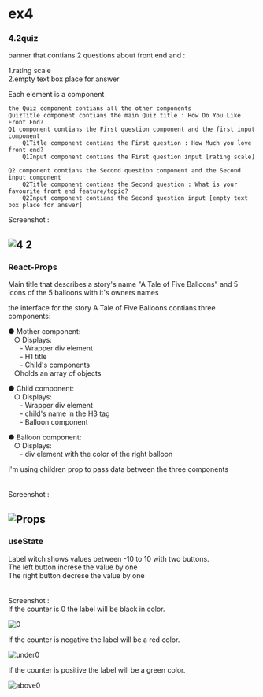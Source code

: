# ex4
<h3>4.2quiz</h3>

banner that contians 2 questions about front end and : 

1.rating scale <br/>
2.empty text box place for answer

Each element is a component<br/>

  
    the Quiz component contians all the other components
    QuizTitle component contians the main Quiz title : How Do You Like Front End?
    Q1 component contians the First question component and the first input component 
        Q1Title component contians the First question : How Much you love front end?
        Q1Input component contians the First question input [rating scale]
        
    Q2 component contians the Second question component and the Second input component
        Q2Title component contians the Second question : What is your favourite front end feature/topic?
        Q2Input component contians the Second question input [empty text box place for answer]   
        
 Screenshot :
 
![4 2](https://user-images.githubusercontent.com/127447852/229296718-8c3cad43-454e-4e05-a3a8-74924486c0bf.png)    
-----------------------------------------------------------
<h3>React-Props</h3>
Main title that describes a story's name "A Tale of Five Balloons" and 5 icons of the 5 balloons with it's owners names<br/>

the interface for the story A Tale of Five Balloons contians three components: <br/>

<p>● Mother component:<br/>&nbsp&nbsp&nbsp;○ Displays:
<br/>&nbsp&nbsp&nbsp&nbsp&nbsp - Wrapper div element 
<br/>&nbsp&nbsp&nbsp&nbsp&nbsp  - H1 title 
<br/>&nbsp&nbsp&nbsp&nbsp&nbsp  - Child's components
<br/>&nbsp&nbsp&nbsp○holds an array of objects  </p>

<p>● Child component:<br/>&nbsp&nbsp&nbsp;○ Displays:
<br/>&nbsp&nbsp&nbsp&nbsp&nbsp - Wrapper div element
<br/>&nbsp&nbsp&nbsp&nbsp&nbsp - child's name in the H3 tag 
<br/>&nbsp&nbsp&nbsp&nbsp&nbsp - Balloon component </p>

<p>● Balloon component:<br/>&nbsp&nbsp&nbsp;○ Displays:
<br/>&nbsp&nbsp&nbsp&nbsp&nbsp - div element with the color of the right balloon </p>
I'm using children prop to pass data between the three components

<br/>
<br/>
<br/>
Screenshot :
 
![Props](https://user-images.githubusercontent.com/127447852/229301117-64434a45-9e72-4419-9a00-cc9c7b0dca0f.png)
-----------------------------------------------------------
<h3>useState</h3>
Label witch shows values between -10 to 10 with two buttons.<br/>
The left button increse the value by one <br/>
The right button decrese the value by one <br/>


<br/>
<br/>
Screenshot :
<br/>
If the counter is 0 the label will be black in color.

![0](https://user-images.githubusercontent.com/127447852/229296734-f292fab9-c242-4cc6-b1e6-46e147048e00.png)


If the counter is negative the label will be a red color.

![under0](https://user-images.githubusercontent.com/127447852/229296732-0d6b940f-b1a9-4956-a0d8-158dd7a29048.png)


If the counter is positive the label will be a green color.

![above0](https://user-images.githubusercontent.com/127447852/229296735-873ec330-588f-4467-ade8-8310bd8bd1fd.png)
